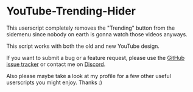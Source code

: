# YouTube-Trending-Hider
This userscript completely removes the "Trending" button from the sidemenu since nobody on earth is gonna watch those videos anyways.

This script works with both the old and new YouTube design.

If you want to submit a bug or a feature request, please use the [GitHub issue tracker](https://github.com/Sv443/YouTube-Trending-Hider/issues) or contact me on [Discord](https://discordapp.com/users/415597358752071693).

Also please maybe take a look at my profile for a few other useful userscripts you might enjoy. Thanks :)
